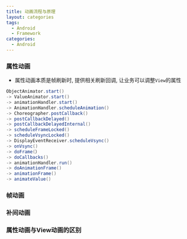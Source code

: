 ```yaml
---
title: 动画流程与原理
layout: categories
tags:
  - Android
  - Framework
categories:
  - Android
---
```


### 属性动画
* 属性动画本质是帧刷新时, 提供相关刷新回调, 让业务可以调整`View`的属性

```java
ObjectAnimator.start()
-> ValueAnimator.start()
-> animationHandler.start()
-> AnimationHandler.scheduleAnimation()
-> Choreographer.postCallback()
-> postCallbackDelayed()
-> postCallbackDelayedInternal()
-> scheduleFrameLocked()
-> scheduleVsyncLocked()
-> DisplayEventReceiver.scheduleVsync()
-> onVsync()
-> doFrame(）
-> doCallbacks()
-> animationHandler.run()
-> doAnimationFrame()
-> animationFrame()
-> animateValue()
```

### 帧动画

### 补间动画


### 属性动画与View动画的区别

